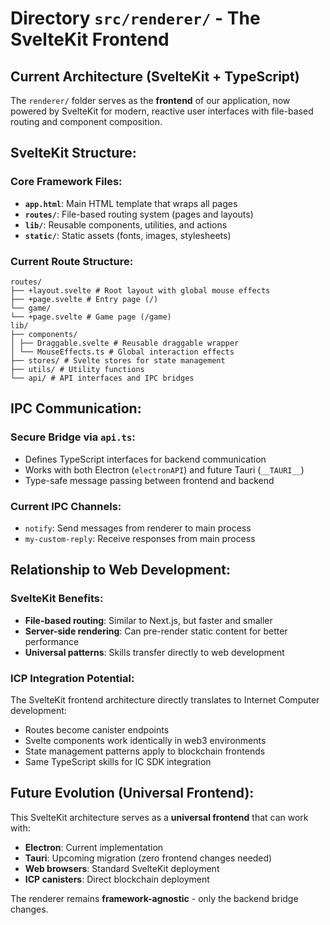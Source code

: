 # Directory `src/renderer/` - The SvelteKit Frontend

## Current Architecture (SvelteKit + TypeScript)

The `renderer/` folder serves as the **frontend** of our application, now powered by SvelteKit for modern, reactive user interfaces with file-based routing and component composition.

## SvelteKit Structure:

### **Core Framework Files:**
- **`app.html`**: Main HTML template that wraps all pages
- **`routes/`**: File-based routing system (pages and layouts)
- **`lib/`**: Reusable components, utilities, and actions
- **`static/`**: Static assets (fonts, images, stylesheets)

### **Current Route Structure:**

```
routes/
├── +layout.svelte # Root layout with global mouse effects
├── +page.svelte # Entry page (/)
└── game/
└── +page.svelte # Game page (/game)
lib/
├── components/
│ ├── Draggable.svelte # Reusable draggable wrapper
│ └── MouseEffects.ts # Global interaction effects
├── stores/ # Svelte stores for state management
├── utils/ # Utility functions
└── api/ # API interfaces and IPC bridges
```

## IPC Communication:

### **Secure Bridge via `api.ts`:**
- Defines TypeScript interfaces for backend communication
- Works with both Electron (`electronAPI`) and future Tauri (`__TAURI__`)
- Type-safe message passing between frontend and backend

### **Current IPC Channels:**
- `notify`: Send messages from renderer to main process
- `my-custom-reply`: Receive responses from main process

## Relationship to Web Development:

### **SvelteKit Benefits:**
- **File-based routing**: Similar to Next.js, but faster and smaller
- **Server-side rendering**: Can pre-render static content for better performance
- **Universal patterns**: Skills transfer directly to web development

### **ICP Integration Potential:**
The SvelteKit frontend architecture directly translates to Internet Computer development:
- Routes become canister endpoints
- Svelte components work identically in web3 environments
- State management patterns apply to blockchain frontends
- Same TypeScript skills for IC SDK integration

## Future Evolution (Universal Frontend):

This SvelteKit architecture serves as a **universal frontend** that can work with:
- **Electron**: Current implementation
- **Tauri**: Upcoming migration (zero frontend changes needed)
- **Web browsers**: Standard SvelteKit deployment
- **ICP canisters**: Direct blockchain deployment

The renderer remains **framework-agnostic** - only the backend bridge changes.